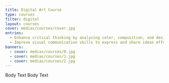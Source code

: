 ```yaml
---
title: Digital Art Course
type: courses
filter: digital
layout: courses
cover: medias/courses/cover.jpg
entries:
  - Enhance critical thinking by analyzing color, composition, and design elements
  - Improve visual communication skills to express and share ideas effectively
banners:
  - cover: medias/courses/0.jpg
  - cover: medias/courses/1.jpg
  - cover: medias/courses/2.jpg
---
```


Body Text Body Text
